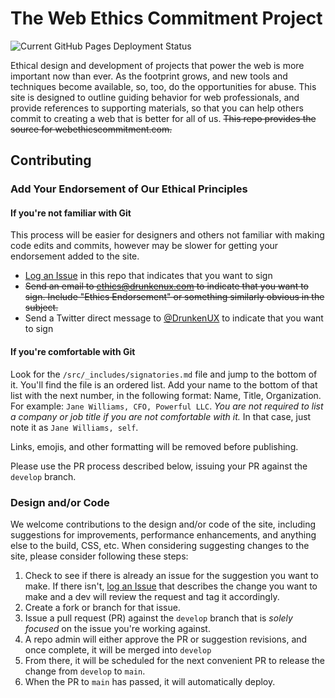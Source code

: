 # The Web Ethics Commitment Project

![Current GitHub Pages Deployment Status](https://github.com/DrunkenUX/web-ethics-commitment/actions/workflows/build.yml/badge.svg)

Ethical design and development of projects that power the web is more important now than ever. As the footprint grows, and new tools and techniques become available, so, too, do the opportunities for abuse. This site is designed to outline guiding behavior for web professionals, and provide references to supporting materials, so that you can help others commit to creating a web that is better for all of us. ~~This repo provides the source for webethicscommitment.com.~~

## Contributing

### Add Your Endorsement of Our Ethical Principles

#### If you're not familiar with Git

This process will be easier for designers and others not familiar with making code edits and commits, however may be slower for getting your endorsement added to the site.

 * [Log an Issue](https://github.com/DrunkenUX/web-ethics-commitment/issues) in this repo that indicates that you want to sign
 * ~~Send an email to [ethics@drunkenux.com](mailto:ethics@drunkenux.com?subject=Ethics%20Endorsement) to indicate that you want to sign. Include "Ethics Endorsement" or something similarly obvious in the subject.~~ 
 * Send a Twitter direct message to [@DrunkenUX](https://twitter.com/drunkenux) to indicate that you want to sign

#### If you're comfortable with Git

Look for the `/src/_includes/signatories.md` file and jump to the bottom of it. You'll find the file is an ordered list. Add your name to the bottom of that list with the next number, in the following format:  Name, Title, Organization. For example: `Jane Williams, CFO, Powerful LLC`.  *You are not required to list a company or job title if you are not comfortable with it.* In that case, just note it as `Jane Williams, self`.

Links, emojis, and other formatting will be removed before publishing.

Please use the PR process described below, issuing your PR against the `develop` branch.

### Design and/or Code

We welcome contributions to the design and/or code of the site, including suggestions for improvements, performance enhancements, and anything else to the build, CSS, etc. When considering suggesting changes to the site, please consider following these steps:

1. Check to see if there is already an issue for the suggestion you want to make. If there isn't, [log an Issue](https://github.com/DrunkenUX/web-ethics-commitment/issues) that describes the change you want to make and a dev will review the request and tag it accordingly.
2. Create a fork or branch for that issue.
3. Issue a pull request (PR) against the `develop` branch that is *solely focused* on the issue you're working against.
4. A repo admin will either approve the PR or suggestion revisions, and once complete, it will be merged into `develop`
5. From there, it will be scheduled for the next convenient PR to release the change from `develop` to `main`.
6. When the PR to `main` has passed, it will automatically deploy.
